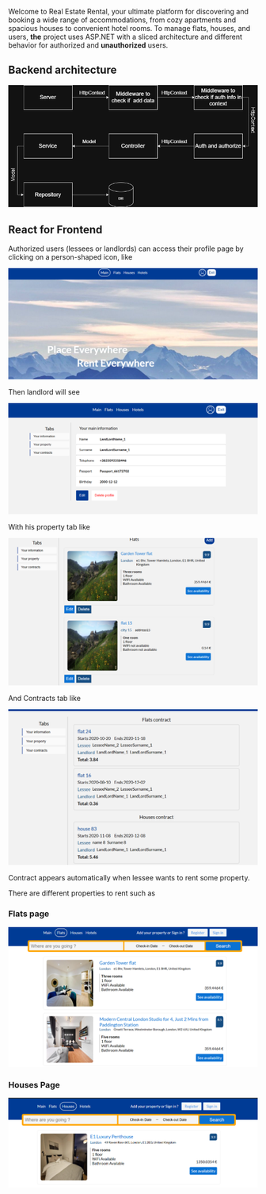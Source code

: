 Welcome to Real Estate Rental, your ultimate platform for discovering and booking a wide range of accommodations, from cozy apartments and spacious houses to convenient hotel rooms.
To manage flats, houses, and users, **the** project uses ASP.NET with a sliced architecture and different behavior for authorized and **unauthorized** users.
## Backend architecture

![Backend image](images/BackendDiagram.png)

## React for Frontend

Authorized users (lessees or landlords) can access their profile page by clicking on a person-shaped icon, like 

![User profile](images/Landing.png)

Then landlord will see

![Landlord Property](images/LandlordInformation.png)

With his property tab like

![Landlord property](images/LandlordProperty.png)

And Contracts tab like 

![Landlord Contracts](images/LandlordContracts.png)

Contract appears automatically when lessee wants to rent some property.

There are different properties to rent such as 
### Flats page

![Flats](images/FlatsPage.png)

### Houses Page

![Houses](images/HousesPage.png)
